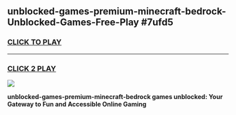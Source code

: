 
## unblocked-games-premium-minecraft-bedrock-Unblocked-Games-Free-Play #7ufd5
<h3>
<a href="https://us.freeplayer.one?title=unblocked-games-premium-minecraft-bedrock&ref=9M">CLICK TO PLAY</a></h3>
<hr>

<h3>
<a href="https://us.freeplayer.one?title=unblocked-games-premium-minecraft-bedrock&ref=9M">CLICK 2 PLAY</a>
  
</h3>

<a href="https://us.freeplayer.one?title=unblocked-games-premium-minecraft-bedrock&ref=9M"><img src="https://clearcache.store/games.png"></a>


**unblocked-games-premium-minecraft-bedrock games unblocked: Your Gateway to Fun and Accessible Online Gaming**
